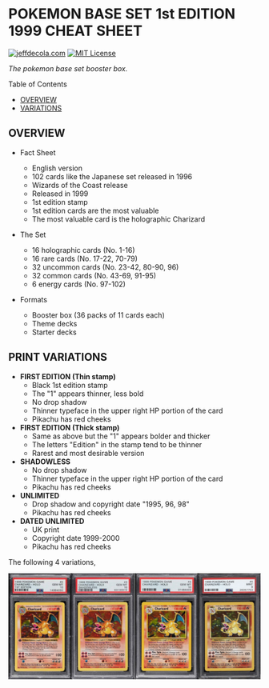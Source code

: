 # POKEMON BASE SET 1st EDITION 1999 CHEAT SHEET

[![jeffdecola.com](https://img.shields.io/badge/website-jeffdecola.com-blue)](https://jeffdecola.com)
[![MIT License](https://img.shields.io/:license-mit-blue.svg)](https://jeffdecola.mit-license.org)

_The pokemon base set booster box._

Table of Contents

* [OVERVIEW](https://github.com/JeffDeCola/my-cheat-sheets/tree/master/other/random-things/pokemon-base-set-1st-edition-1999-cheat-sheet#overview)
* [VARIATIONS](https://github.com/JeffDeCola/my-cheat-sheets/tree/master/other/random-things/pokemon-base-set-1st-edition-1999-cheat-sheet#variations)

## OVERVIEW

* Fact Sheet
  * English version
  * 102 cards like the Japanese set released in 1996
  * Wizards of the Coast release
  * Released in 1999
  * 1st edition stamp
  * 1st edition cards are the most valuable
  * The most valuable card is the holographic Charizard

* The Set
  * 16 holographic cards (No. 1-16)
  * 16 rare cards (No. 17-22, 70-79)
  * 32 uncommon cards (No. 23-42, 80-90, 96)
  * 32 common cards (No. 43-69, 91-95)
  * 6 energy cards (No. 97-102)

* Formats
  * Booster box (36 packs of 11 cards each)
  * Theme decks
  * Starter decks

## PRINT VARIATIONS

* **FIRST EDITION (Thin stamp)**
  * Black 1st edition stamp
  * The "1" appears thinner, less bold
  * No drop shadow
  * Thinner typeface in the upper right HP portion of the card
  * Pikachu has red cheeks
* **FIRST EDITION (Thick stamp)**
  * Same as above but the "1" appears bolder and thicker
  * The letters "Edition" in the stamp tend to be thinner
  * Rarest and most desirable version
* **SHADOWLESS**
  * No drop shadow
  * Thinner typeface in the upper right HP portion of the card
  * Pikachu has red cheeks
* **UNLIMITED**
  * Drop shadow and copyright date "1995, 96, 98"
  * Pikachu has red cheeks
* **DATED UNLIMITED**
  * UK print
  * Copyright date 1999-2000
  * Pikachu has red cheeks

The following 4 variations,

![IMAGE - pokemon-variations.webp - IMAGE](../../../docs/pics/other/pokemon-variations.webp)
